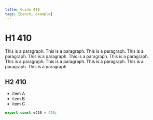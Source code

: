 ```yaml
---
title: Guide 410
tags: [bench, example]
---
```


# H1 410

This is a paragraph. This is a paragraph. This is a paragraph. This is a paragraph. This is a paragraph. This is a paragraph. This is a paragraph. This is a paragraph. This is a paragraph. This is a paragraph. This is a paragraph. This is a paragraph. 

## H2 410

- item A
- item B
- item C

```ts
export const v410 = 410;
```